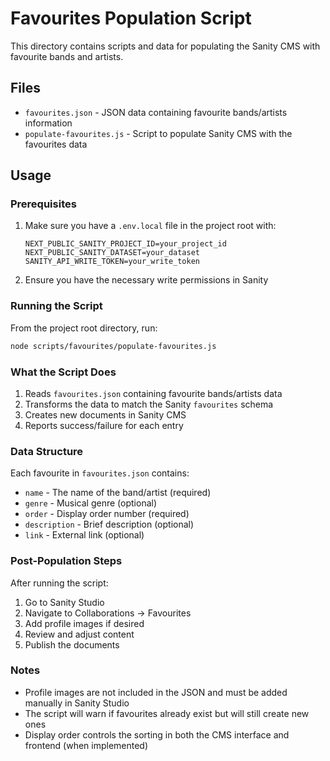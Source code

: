 # Favourites Population Script

This directory contains scripts and data for populating the Sanity CMS with favourite bands and artists.

## Files

- `favourites.json` - JSON data containing favourite bands/artists information
- `populate-favourites.js` - Script to populate Sanity CMS with the favourites data

## Usage

### Prerequisites

1. Make sure you have a `.env.local` file in the project root with:
   ```
   NEXT_PUBLIC_SANITY_PROJECT_ID=your_project_id
   NEXT_PUBLIC_SANITY_DATASET=your_dataset
   SANITY_API_WRITE_TOKEN=your_write_token
   ```

2. Ensure you have the necessary write permissions in Sanity

### Running the Script

From the project root directory, run:

```bash
node scripts/favourites/populate-favourites.js
```

### What the Script Does

1. Reads `favourites.json` containing favourite bands/artists data
2. Transforms the data to match the Sanity `favourites` schema
3. Creates new documents in Sanity CMS
4. Reports success/failure for each entry

### Data Structure

Each favourite in `favourites.json` contains:
- `name` - The name of the band/artist (required)
- `genre` - Musical genre (optional)
- `order` - Display order number (required)
- `description` - Brief description (optional)
- `link` - External link (optional)

### Post-Population Steps

After running the script:
1. Go to Sanity Studio
2. Navigate to Collaborations → Favourites
3. Add profile images if desired
4. Review and adjust content
5. Publish the documents

### Notes

- Profile images are not included in the JSON and must be added manually in Sanity Studio
- The script will warn if favourites already exist but will still create new ones
- Display order controls the sorting in both the CMS interface and frontend (when implemented)